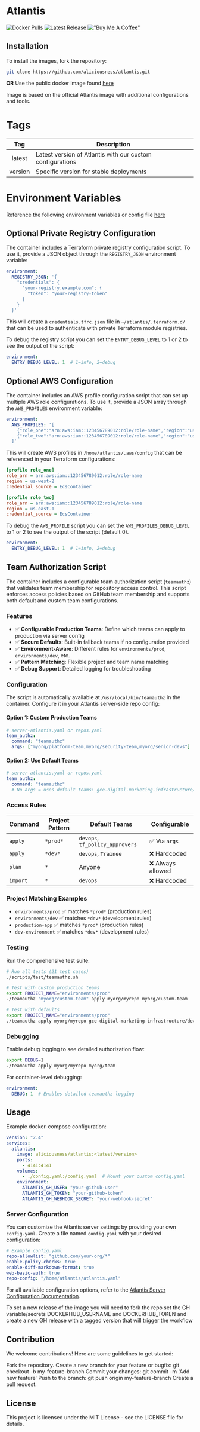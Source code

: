 # Atlantis
[![Docker Pulls](https://img.shields.io/badge/Docker%20Pulls-688-blue)](https://hub.docker.com/r/aliciousness/atlantis)
[![Latest Release](https://img.shields.io/badge/release-v0.36.0.1-brightgreen)](https://github.com/aliciousness/ACTION-latest-release-badge/releases)
[!["Buy Me A Coffee"](https://www.buymeacoffee.com/assets/img/custom_images/orange_img.png)](https://www.buymeacoffee.com/aliciousness)
<!-- [![Docker Image Size (tag)]() -->
<!-- ![Build Status](https://img.shields.io/github/actions/workflow/status/aliciousness/atlantis/release.yml?branch=main)]
[![GitHub last commit](https://img.shields.io/badge/Last%20Commit-2024-11-08-yellow)] -->

## Installation

To install the images, fork the repository:

```sh
git clone https://github.com/aliciousness/atlantis.git
```
**OR**
Use the public docker image found [here](https://hub.docker.com/r/aliciousness/atlantis)

Image is based on the official Atlantis image with additional configurations and tools.

# Tags
|   Tag   | Description                                               |
| :-----: | --------------------------------------------------------- |
| latest  | Latest version of Atlantis with our custom configurations |
| version | Specific version for stable deployments                   |

# Environment Variables
Reference the following environment variables or config file [here](https://www.runatlantis.io/docs/server-configuration.html)

## Optional Private Registry Configuration
The container includes a Terraform private registry configuration script. To use it, provide a JSON object through the `REGISTRY_JSON` environment variable:

```yaml
environment:
  REGISTRY_JSON: '{
    "credentials": {
      "your-registry.example.com": {
        "token": "your-registry-token"
      }
    }
  }'
```

This will create a `credentials.tfrc.json` file in `~/atlantis/.terraform.d/` that can be used to authenticate with private Terraform module registries.

To debug the registry script you can set the `ENTRY_DEBUG_LEVEL` to 1 or 2 to see the output of the script:

```yaml
environment:
  ENTRY_DEBUG_LEVEL: 1  # 1=info, 2=debug
```

## Optional AWS Configuration
The container includes an AWS profile configuration script that can set up multiple AWS role configurations. To use it, provide a JSON array through the `AWS_PROFILES` environment variable:

```yaml
environment:
  AWS_PROFILES: '[
    {"role_one":"arn:aws:iam::123456789012:role/role-name","region":"us-west-2"},
    {"role_two":"arn:aws:iam::123456789012:role/role-name","region":"us-east-1"}
  ]'
```

This will create AWS profiles in `/home/atlantis/.aws/config` that can be referenced in your Terraform configurations:

```ini
[profile role_one]
role_arn = arn:aws:iam::123456789012:role/role-name
region = us-west-2
credential_source = EcsContainer

[profile role_two]
role_arn = arn:aws:iam::123456789012:role/role-name
region = us-east-1
credential_source = EcsContainer
```

To debug the `AWS_PROFILE` script you can set the `AWS_PROFILES_DEBUG_LEVEL` to 1 or 2 to see the output of the script (default 0).

```yaml
environment:
  ENTRY_DEBUG_LEVEL: 1  # 1=info, 2=debug
```

## Team Authorization Script

The container includes a configurable team authorization script (`teamauthz`) that validates team membership for repository access control. This script enforces access policies based on GitHub team membership and supports both default and custom team configurations.

### Features

- ✅ **Configurable Production Teams**: Define which teams can apply to production via server config
- ✅ **Secure Defaults**: Built-in fallback teams if no configuration provided
- ✅ **Environment-Aware**: Different rules for `environments/prod`, `environments/dev`, etc.
- ✅ **Pattern Matching**: Flexible project and team name matching
- ✅ **Debug Support**: Detailed logging for troubleshooting

### Configuration

The script is automatically available at `/usr/local/bin/teamauthz` in the container. Configure it in your Atlantis server-side repo config:

#### Option 1: Custom Production Teams
```yaml
# server-atlantis.yaml or repos.yaml
team_authz:
  command: "teamauthz"
  args: ["myorg/platform-team,myorg/security-team,myorg/senior-devs"]
```

#### Option 2: Use Default Teams
```yaml
# server-atlantis.yaml or repos.yaml  
team_authz:
  command: "teamauthz"
  # No args = uses default teams: gce-digital-marketing-infrastructure/devops,gce-digital-marketing-infrastructure/tf_policy_approvers
```

### Access Rules

| Command  | Project Pattern | Default Teams                   | Configurable     |
| -------- | --------------- | ------------------------------- | ---------------- |
| `apply`  | `*prod*`        | `devops`, `tf_policy_approvers` | ✅ Via `args`     |
| `apply`  | `*dev*`         | `devops`, `Trainee`             | ❌ Hardcoded      |
| `plan`   | `*`             | Anyone                          | ❌ Always allowed |
| `import` | `*`             | `devops`                        | ❌ Hardcoded      |

### Project Matching Examples

- `environments/prod` ✅ matches `*prod*` (production rules)
- `environments/dev` ✅ matches `*dev*` (development rules)  
- `production-app` ✅ matches `*prod*` (production rules)
- `dev-environment` ✅ matches `*dev*` (development rules)

### Testing

Run the comprehensive test suite:

```bash
# Run all tests (21 test cases)
./scripts/test/teamauthz.sh

# Test with custom production teams
export PROJECT_NAME="environments/prod"
./teamauthz "myorg/custom-team" apply myorg/myrepo myorg/custom-team

# Test with defaults
export PROJECT_NAME="environments/prod"  
./teamauthz apply myorg/myrepo gce-digital-marketing-infrastructure/devops
```

### Debugging

Enable debug logging to see detailed authorization flow:

```bash
export DEBUG=1
./teamauthz apply myorg/myrepo myorg/team
```

For container-level debugging:

```yaml
environment:
  DEBUG: 1  # Enables detailed teamauthz logging
```

## Usage
Example docker-compose configuration:

```yaml
version: "2.4"
services:
  atlantis:
    image: aliciousness/atlantis:<latest/version>
    ports:
      - 4141:4141
    volumes:
      - ./config.yaml:/config.yaml  # Mount your custom config.yaml
    environment:
      ATLANTIS_GH_USER: "your-github-user"
      ATLANTIS_GH_TOKEN: "your-github-token"
      ATLANTIS_GH_WEBHOOK_SECRET: "your-webhook-secret"
```

### Server Configuration
You can customize the Atlantis server settings by providing your own `config.yaml`. Create a file named `config.yaml` with your desired configuration:

```yaml
# Example config.yaml
repo-allowlist: "github.com/your-org/*"
enable-policy-checks: true
enable-diff-markdown-format: true
web-basic-auth: true
repo-config: "/home/atlantis/atlantis.yaml"
```

For all available configuration options, refer to the [Atlantis Server Configuration Documentation](https://www.runatlantis.io/docs/server-configuration.html).

To set a new release of the image you will need to fork the repo set the GH variable/secrets DOCKERHUB_USERNAME and DOCKERHUB_TOKEN
and create a new GH release with a tagged version that will trigger the workflow

## Contribution
We welcome contributions! Here are some guidelines to get started:

Fork the repository.
Create a new branch for your feature or bugfix: git checkout -b my-feature-branch
Commit your changes: git commit -m 'Add new feature'
Push to the branch: git push origin my-feature-branch
Create a pull request.

## License
This project is licensed under the MIT License - see the LICENSE file for details.
